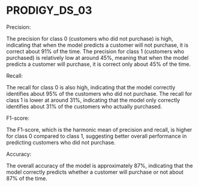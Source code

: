 # PRODIGY_DS_03
Precision:

The precision for class 0 (customers who did not purchase) is high, indicating that when the model predicts a customer will not purchase, it is correct about 91% of the time.
The precision for class 1 (customers who purchased) is relatively low at around 45%, meaning that when the model predicts a customer will purchase, it is correct only about 45% of the time.

Recall:

The recall for class 0 is also high, indicating that the model correctly identifies about 95% of the customers who did not purchase.
The recall for class 1 is lower at around 31%, indicating that the model only correctly identifies about 31% of the customers who actually purchased.

F1-score:

The F1-score, which is the harmonic mean of precision and recall, is higher for class 0 compared to class 1, suggesting better overall performance in predicting customers who did not purchase.

Accuracy:

The overall accuracy of the model is approximately 87%, indicating that the model correctly predicts whether a customer will purchase or not about 87% of the time.
